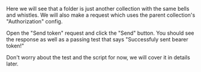 Here we will see that a folder is just another collection with the same bells and whistles. We will also make a request which uses the parent collection's "Authorization" config.

Open the "Send token" request and click the "Send" button. You should see the response as well as a passing test that says "Successfuly sent bearer token!"

Don't worry about the test and the script for now, we will cover it in details later.